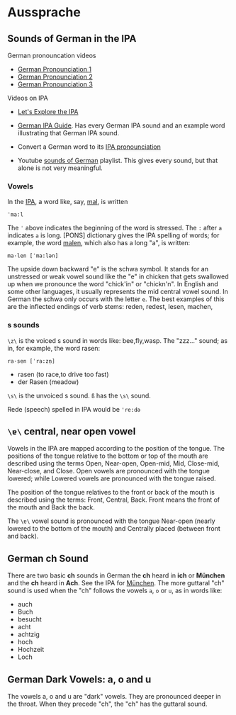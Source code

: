 # Aussprache

## Sounds of German in the IPA

German pronouncation videos

- [German Pronounciation 1](https://www.youtube.com/watch?v=mzrLZi6fipA)
- [German Pronounciation 2](https://www.youtube.com/watch?v=kEHfUKJ_yms)
- [German Pronounciation 3](https://www.youtube.com/watch?v=Pg2NMEONKxk)

Videos on IPA

- [Let's Explore the IPA](https://www.youtube.com/watch?v=J-Y3xcuZwDg)

- [German IPA Guide](https://blog.collinsdictionary.com/ipa-pronunciation-guide-german/). Has every German IPA sound and an example word
  illustrating that German IPA sound.

- Convert a German word to its [IPA pronounciation](https://unalengua.com/ipa?ttsLocale=de-DE&voiceId=Marlene&sl=de)

- Youtube [sounds of German](https://www.youtube.com/playlist?list=PLM9N2zvFTBQ-ZEbNEiOQh1mtYTQ9Ybk4a) playlist. This gives every sound, but
  that alone is not very meaningful.

### Vowels

In the [IPA](https://www.internationalphoneticalphabet.org/ipa-sounds/ipa-chart-with-sounds/), a word like, say, [mal](https://en.pons.com/translate/german-english/mal), is written

```
ˈma:l
```

The `ˈ` above indicates the beginning of the word is stressed.  The `:` after `a` indicates `a` is long. [PONS] dictionary gives
the IPA spelling of words; for example, the word [malen](https://en.pons.com/translate/german-english/malen), which also has a long "a", is written:

```
ma·len [ˈma:lən]
```

The upside down backward "e" is the schwa symbol. It stands for an unstressed or weak vowel sound like the "e" in chicken that gets swallowed
up when we pronounce the word "chick'in" or "chickn'n". In English and some other languages, it usually represents the mid central vowel sound.
In German the schwa only occurs with the letter `e`. The best examples of this are the inflected endings of verb stems: reden, redest, lesen, 
machen, 


###  s sounds

`\z\` is the voiced s sound in words like: bee,fly,wasp. The "zzz..." sound; as in, for example, the word rasen:

```
ra·sen [ˈra:zn̩]
```

- rasen (to race,to drive too fast)
- der Rasen (meadow)

`\s\` is the unvoiced s sound. `ß` has the `\s\` sound.

Rede (speech) spelled in IPA would be `'re:də`

## `\ɐ\` central, near open vowel

Vowels in the IPA are mapped according to the position of the tongue. The positions of the tongue relative to the bottom or top of the mouth are
described using the terms Open, Near-open, Open-mid, Mid, Close-mid, Near-close, and Close. Open vowels are pronounced with the tongue lowered;
while Lowered vowels are pronounced with the tongue raised.

The position of the tongue relatives to the front or back of the mouth is described using the terms: Front, Central, Back. Front means the front of the
mouth and Back the back.

The `\ɐ\` vowel sound is pronounced with the tongue Near-open (nearly lowered to the bottom of the mouth) and Centrally placed (between front and back).

## German ch Sound

There are two basic **ch** sounds in German the **ch** heard in **ich** or **München** and the **ch** heard in **Ach**. See the IPA for
[München](https://en.pons.com/translate/german-english/München). The more guttaral "ch" sound is used when the "ch" follows the vowels `a`, `o` or `u`,
as in words like:

- auch
- Buch
- besucht
- acht
- achtzig
- hoch
- Hochzeit
- Loch

## German Dark Vowels: a, o and u

The vowels a, o and u are "dark" vowels. They are pronounced deeper in the throat. When they precede "ch", the "ch" has the guttaral sound.


